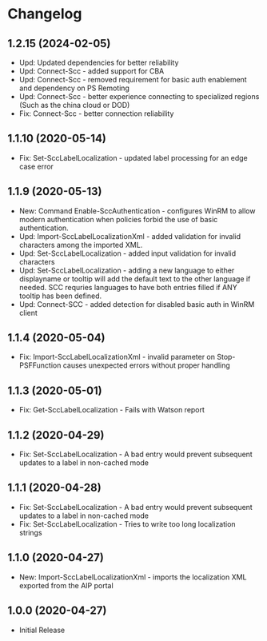 ﻿# Changelog

## 1.2.15 (2024-02-05)

- Upd: Updated dependencies for better reliability
- Upd: Connect-Scc - added support for CBA
- Upd: Connect-Scc - removed requirement for basic auth enablement and dependency on PS Remoting
- Upd: Connect-Scc - better experience connecting to specialized regions (Such as the china cloud or DOD)
- Fix: Connect-Scc - better connection reliability

## 1.1.10 (2020-05-14)

- Fix: Set-SccLabelLocalization - updated label processing for an edge case error

## 1.1.9 (2020-05-13)

- New: Command Enable-SccAuthentication - configures WinRM to allow modern authentication when policies forbid the use of basic authentication.
- Upd: Import-SccLabelLocalizationXml - added validation for invalid characters among the imported XML.
- Upd: Set-SccLabelLocalization - added input validation for invalid characters
- Upd: Set-SccLabelLocalization - adding a new language to either displayname or tooltip will add the default text to the other language if needed. SCC requries languages to have both entries filled if ANY tooltip has been defined.
- Upd: Connect-SCC - added detection for disabled basic auth in WinRM client

## 1.1.4 (2020-05-04)

- Fix: Import-SccLabelLocalizationXml - invalid parameter on Stop-PSFFunction causes unexpected errors without proper handling

## 1.1.3 (2020-05-01)

- Fix: Get-SccLabelLocalization - Fails with Watson report

## 1.1.2 (2020-04-29)

- Fix: Set-SccLabelLocalization - A bad entry would prevent subsequent updates to a label in non-cached mode

## 1.1.1 (2020-04-28)

- Fix: Set-SccLabelLocalization - A bad entry would prevent subsequent updates to a label in non-cached mode
- Fix: Set-SccLabelLocalization - Tries to write too long localization strings

## 1.1.0 (2020-04-27)

- New: Import-SccLabelLocalizationXml - imports the localization XML exported from the AIP portal

## 1.0.0 (2020-04-27)

- Initial Release